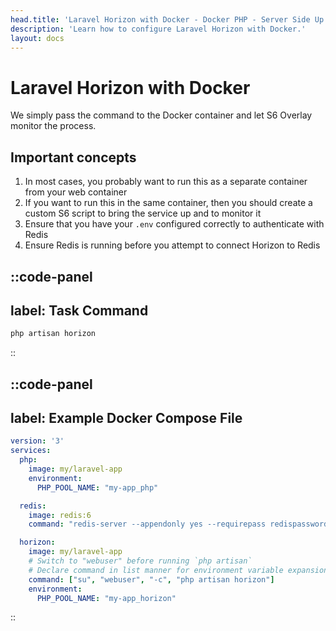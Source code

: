 ```yaml
---
head.title: 'Laravel Horizon with Docker - Docker PHP - Server Side Up'
description: 'Learn how to configure Laravel Horizon with Docker.'
layout: docs
---
```


# Laravel Horizon with Docker
We simply pass the command to the Docker container and let S6 Overlay monitor the process.

## Important concepts
1. In most cases, you probably want to run this as a separate container from your web container
1. If you want to run this in the same container, then you should create a custom S6 script to bring the service up and to monitor it
1. Ensure that you have your `.env` configured correctly to authenticate with Redis
1. Ensure Redis is running before you attempt to connect Horizon to Redis

::code-panel
---
label: Task Command
---
```sh
php artisan horizon
```
::

::code-panel
---
label: Example Docker Compose File
---
```yaml
version: '3'
services:
  php:
    image: my/laravel-app
    environment:
      PHP_POOL_NAME: "my-app_php"

  redis:
    image: redis:6
    command: "redis-server --appendonly yes --requirepass redispassword"

  horizon:
    image: my/laravel-app
    # Switch to "webuser" before running `php artisan`
    # Declare command in list manner for environment variable expansion
    command: ["su", "webuser", "-c", "php artisan horizon"]
    environment:
      PHP_POOL_NAME: "my-app_horizon"
```
::